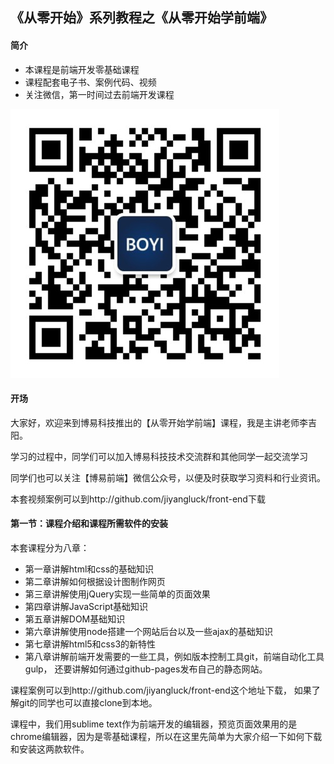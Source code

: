 ## 《从零开始》系列教程之《从零开始学前端》

#### 简介
* 本课程是前端开发零基础课程
* 课程配套电子书、案例代码、视频
* 关注微信，第一时间过去前端开发课程

![二维码](https://github.com/jiyangluck/front-end/blob/master/example/images/weixin.jpg?raw=true)

#### 开场
大家好，欢迎来到博易科技推出的【从零开始学前端】课程，我是主讲老师李吉阳。

学习的过程中，同学们可以加入博易科技技术交流群和其他同学一起交流学习

同学们也可以关注【博易前端】微信公众号，以便及时获取学习资料和行业资讯。

本套视频案例可以到http://github.com/jiyangluck/front-end下载

#### 第一节：课程介绍和课程所需软件的安装
本套课程分为八章：
* 第一章讲解html和css的基础知识
* 第二章讲解如何根据设计图制作网页
* 第三章讲解使用jQuery实现一些简单的页面效果
* 第四章讲解JavaScript基础知识
* 第五章讲解DOM基础知识
* 第六章讲解使用node搭建一个网站后台以及一些ajax的基础知识
* 第七章讲解html5和css3的新特性
* 第八章讲解前端开发需要的一些工具，例如版本控制工具git，前端自动化工具gulp， 还要讲解如何通过github-pages发布自己的静态网站。

课程案例可以到http://github.com/jiyangluck/front-end这个地址下载， 如果了解git的同学也可以直接clone到本地。

课程中，我们用sublime text作为前端开发的编辑器，预览页面效果用的是chrome编辑器，因为是零基础课程，所以在这里先简单为大家介绍一下如何下载和安装这两款软件。



